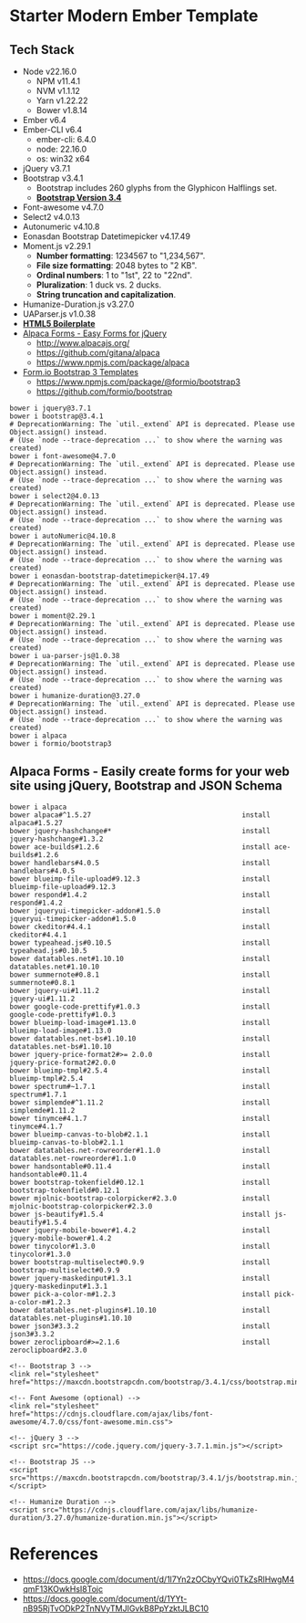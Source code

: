 # Starter Modern Ember Template

## Tech Stack
+ Node v22.16.0
  + NPM v11.4.1
  + NVM v1.1.12
  + Yarn v1.22.22
  + Bower v1.8.14
+ Ember v6.4
+ Ember-CLI v6.4
  + ember-cli: 6.4.0
  + node: 22.16.0
  + os: win32 x64
+ jQuery v3.7.1
+ Bootstrap v3.4.1
  + Bootstrap includes 260 glyphs from the Glyphicon Halflings set.
  + [**Bootstrap Version 3.4**](https://getbootstrap.com/docs/3.4/)
+ Font-awesome v4.7.0
+ Select2 v4.0.13
+ Autonumeric v4.10.8
+ Eonasdan Bootstrap Datetimepicker v4.17.49
+ Moment.js v2.29.1
  + **Number formatting**: 1234567 to "1,234,567".
  + **File size formatting**: 2048 bytes to "2 KB".
  + **Ordinal numbers**: 1 to "1st", 22 to "22nd".
  + **Pluralization**: 1 duck vs. 2 ducks.
  + **String truncation and capitalization**.
+ Humanize-Duration.js v3.27.0
+ UAParser.js v1.0.38
+ [**HTML5 Boilerplate**](https://github.com/h5bp/html5-boilerplate/)
+ [Alpaca Forms - Easy Forms for jQuery](https://www.npmjs.com/package/alpaca)
  + http://www.alpacajs.org/
  + https://github.com/gitana/alpaca
  + https://www.npmjs.com/package/alpaca
+ [Form.io Bootstrap 3 Templates](https://github.com/formio/bootstrap)
  + https://www.npmjs.com/package/@formio/bootstrap3
  + https://github.com/formio/bootstrap

```
bower i jquery@3.7.1
bower i bootstrap@3.4.1
# DeprecationWarning: The `util._extend` API is deprecated. Please use Object.assign() instead.
# (Use `node --trace-deprecation ...` to show where the warning was created)
bower i font-awesome@4.7.0
# DeprecationWarning: The `util._extend` API is deprecated. Please use Object.assign() instead.
# (Use `node --trace-deprecation ...` to show where the warning was created)
bower i select2@4.0.13
# DeprecationWarning: The `util._extend` API is deprecated. Please use Object.assign() instead.
# (Use `node --trace-deprecation ...` to show where the warning was created)
bower i autoNumeric@4.10.8
# DeprecationWarning: The `util._extend` API is deprecated. Please use Object.assign() instead.
# (Use `node --trace-deprecation ...` to show where the warning was created)
bower i eonasdan-bootstrap-datetimepicker@4.17.49
# DeprecationWarning: The `util._extend` API is deprecated. Please use Object.assign() instead.
# (Use `node --trace-deprecation ...` to show where the warning was created)
bower i moment@2.29.1
# DeprecationWarning: The `util._extend` API is deprecated. Please use Object.assign() instead.
# (Use `node --trace-deprecation ...` to show where the warning was created)
bower i ua-parser-js@1.0.38
# DeprecationWarning: The `util._extend` API is deprecated. Please use Object.assign() instead.
# (Use `node --trace-deprecation ...` to show where the warning was created)
bower i humanize-duration@3.27.0
# DeprecationWarning: The `util._extend` API is deprecated. Please use Object.assign() instead.
# (Use `node --trace-deprecation ...` to show where the warning was created)
bower i alpaca
bower i formio/bootstrap3
```

## Alpaca Forms - Easily create forms for your web site using jQuery, Bootstrap and JSON Schema

```
bower i alpaca
bower alpaca#^1.5.27                                     install alpaca#1.5.27
bower jquery-hashchange#*                                install jquery-hashchange#1.3.2
bower ace-builds#1.2.6                                   install ace-builds#1.2.6
bower handlebars#4.0.5                                   install handlebars#4.0.5
bower blueimp-file-upload#9.12.3                         install blueimp-file-upload#9.12.3
bower respond#1.4.2                                      install respond#1.4.2
bower jqueryui-timepicker-addon#1.5.0                    install jqueryui-timepicker-addon#1.5.0
bower ckeditor#4.4.1                                     install ckeditor#4.4.1
bower typeahead.js#0.10.5                                install typeahead.js#0.10.5
bower datatables.net#1.10.10                             install datatables.net#1.10.10
bower summernote#0.8.1                                   install summernote#0.8.1
bower jquery-ui#1.11.2                                   install jquery-ui#1.11.2
bower google-code-prettify#1.0.3                         install google-code-prettify#1.0.3
bower blueimp-load-image#1.13.0                          install blueimp-load-image#1.13.0
bower datatables.net-bs#1.10.10                          install datatables.net-bs#1.10.10
bower jquery-price-format2#>= 2.0.0                      install jquery-price-format2#2.0.0
bower blueimp-tmpl#2.5.4                                 install blueimp-tmpl#2.5.4
bower spectrum#~1.7.1                                    install spectrum#1.7.1
bower simplemde#^1.11.2                                  install simplemde#1.11.2
bower tinymce#4.1.7                                      install tinymce#4.1.7
bower blueimp-canvas-to-blob#2.1.1                       install blueimp-canvas-to-blob#2.1.1
bower datatables.net-rowreorder#1.1.0                    install datatables.net-rowreorder#1.1.0
bower handsontable#0.11.4                                install handsontable#0.11.4
bower bootstrap-tokenfield#0.12.1                        install bootstrap-tokenfield#0.12.1
bower mjolnic-bootstrap-colorpicker#2.3.0                install mjolnic-bootstrap-colorpicker#2.3.0
bower js-beautify#1.5.4                                  install js-beautify#1.5.4
bower jquery-mobile-bower#1.4.2                          install jquery-mobile-bower#1.4.2
bower tinycolor#1.3.0                                    install tinycolor#1.3.0
bower bootstrap-multiselect#0.9.9                        install bootstrap-multiselect#0.9.9
bower jquery-maskedinput#1.3.1                           install jquery-maskedinput#1.3.1
bower pick-a-color-m#1.2.3                               install pick-a-color-m#1.2.3
bower datatables.net-plugins#1.10.10                     install datatables.net-plugins#1.10.10
bower json3#3.3.2                                        install json3#3.3.2
bower zeroclipboard#>=2.1.6                              install zeroclipboard#2.3.0
```

```
<!-- Bootstrap 3 -->
<link rel="stylesheet" href="https://maxcdn.bootstrapcdn.com/bootstrap/3.4.1/css/bootstrap.min.css">

<!-- Font Awesome (optional) -->
<link rel="stylesheet" href="https://cdnjs.cloudflare.com/ajax/libs/font-awesome/4.7.0/css/font-awesome.min.css">

<!-- jQuery 3 -->
<script src="https://code.jquery.com/jquery-3.7.1.min.js"></script>

<!-- Bootstrap JS -->
<script src="https://maxcdn.bootstrapcdn.com/bootstrap/3.4.1/js/bootstrap.min.js"></script>

<!-- Humanize Duration -->
<script src="https://cdnjs.cloudflare.com/ajax/libs/humanize-duration/3.27.0/humanize-duration.min.js"></script>
```

# References
+ https://docs.google.com/document/d/1l7Yn2zOCbyYQvi0TkZsRlHwgM4qmF13KOwkHsI8Tojc
+ https://docs.google.com/document/d/1YYt-nB95RjTvODkP2TnNVyTMJIGvkB8PpYzktJLBC10
